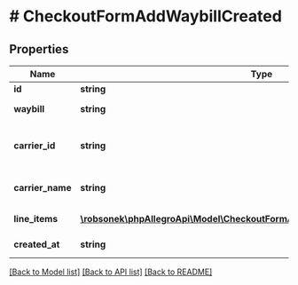 # # CheckoutFormAddWaybillCreated

## Properties

Name | Type | Description | Notes
------------ | ------------- | ------------- | -------------
**id** | **string** | Identifier of a shipment. | [optional]
**waybill** | **string** | Waybill number (parcel tracking number). Cannot be empty and must be no longer than 64 characters. | [optional]
**carrier_id** | **string** | Supported carriers are available via &lt;a href&#x3D;\&quot;#operation/getOrdersCarriersUsingGET\&quot; target&#x3D;\&quot;_blank\&quot;&gt;shipping carriers resource&lt;/a&gt;. | [optional]
**carrier_name** | **string** | Carrier name to be provided only if carrierId is OTHER, otherwise it’s ignored. Must be no longer than 30 characters. | [optional]
**line_items** | [**\robsonek\phpAllegroApi\Model\CheckoutFormAddWaybillCreatedLineItemsInner[]**](CheckoutFormAddWaybillCreatedLineItemsInner.md) | List of order line items. They must be from the order specified in the path parameter. List cannot be empty. | [optional]
**created_at** | **string** | Date and time of the parcel tracking number registration in UTC (ISO8601 format). | [optional]

[[Back to Model list]](../../README.md#models) [[Back to API list]](../../README.md#endpoints) [[Back to README]](../../README.md)
